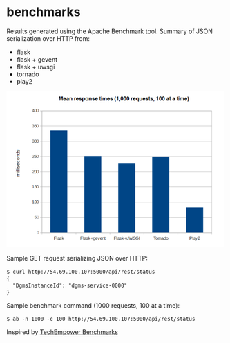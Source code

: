 # benchmarks

Results generated using the Apache Benchmark tool. Summary of JSON serialization over HTTP from:

* flask
* flask + gevent
* flask + uwsgi
* tornado
* play2

![Mean response time](summary.png)

Sample GET request serializing JSON over HTTP:
```
$ curl http://54.69.100.107:5000/api/rest/status
{
  "DgmsInstanceId": "dgms-service-0000"
}
```

Sample benchmark command (1000 requests, 100 at a time):
```
$ ab -n 1000 -c 100 http://54.69.100.107:5000/api/rest/status
```

Inspired by [TechEmpower Benchmarks](https://www.techempower.com/benchmarks/)
